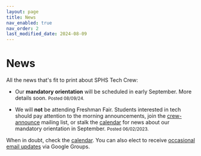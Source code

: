 ```yaml
---
layout: page
title: News
nav_enabled: true
nav_order: 2
last_modified_date: 2024-08-09
---
```


# News

All the news that's fit to print about SPHS Tech Crew:

* Our **mandatory orientation** will be scheduled in early September. More details soon. <small>Posted 08/09/24.</small>
<!--* Our **mandatory orientation** will be Wednesday, September 6th from 5-8pm in the auditorium. Come hear about tech, what we'll be getting into this year, and go on a tour of our spaces. <small>Posted 08/29/23.</small>-->
* We will **not** be attending Freshman Fair. Students interested in tech should pay attention to the morning announcements, join the [crew-announce](https://groups.google.com/forum/#!forum/crew-announce/join) mailing list, or stalk the [calendar](calendar.html) for news about our mandatory orientation in September. <small>Posted 06/02/2023.</small>
<!--* We are full up for this school year and cannot accept new applicants until fall 2022. <small>Posted 9/24/2021.</small>-->

When in doubt, check the [calendar](calendar.html). You can also elect to receive [occasional email updates](https://groups.google.com/forum/#!forum/crew-announce/join) via Google Groups.

<!-- EOF -->
